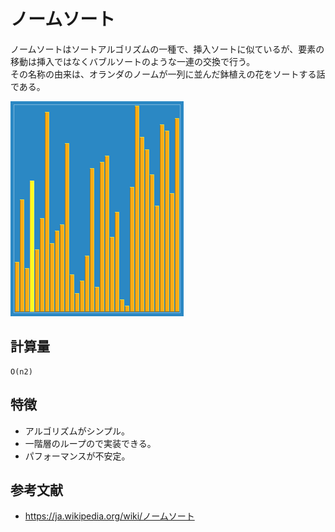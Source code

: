 # ノームソート

ノームソートはソートアルゴリズムの一種で、挿入ソートに似ているが、要素の移動は挿入ではなくバブルソートのような一連の交換で行う。  
その名称の由来は、オランダのノームが一列に並んだ鉢植えの花をソートする話である。  

![ノームソート](../img/GnomeSort.gif)  

## 計算量

```text
O(n2)
```

## 特徴

- アルゴリズムがシンプル。
- 一階層のループので実装できる。
- パフォーマンスが不安定。

## 参考文献

- <https://ja.wikipedia.org/wiki/ノームソート>

